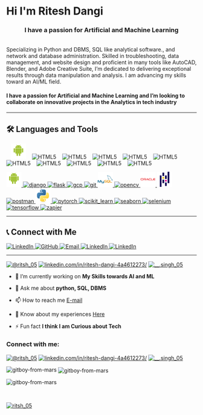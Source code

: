 # Hi I'm Ritesh Dangi
<h3 align="center">I have a passion for Artificial and Machine Learning</h3>

<br>Specializing in Python and DBMS, SQL like analytical software., and network and database administration. Skilled in troubleshooting, data management, and website design and proficient in many tools like AutoCAD, Blender, and Adobe Creative Suite, I’m dedicated to delivering exceptional results through data manipulation and analysis. I am advancing my skills toward an AI/ML field.<br>

  <h4 align="left">I have a passion for Artificial and Machine Learning and I’m looking to collaborate on innovative projects in the Analytics in tech industry</h4>


---
## 🛠️ Languages and Tools
  <p align="left">
  <img width="8" />
  <img src="https://raw.githubusercontent.com/devicons/devicon/master/icons/android/android-original-wordmark.svg" height="40" alt="Android" />
  <img width="8" />
  <img src="https://cdn.jsdelivr.net/gh/devicons/devicon/icons/html5/html5-original.svg" height="40" alt="HTML5" />

  <img width="8" />
  <img src="https://cdn.jsdelivr.net/gh/devicons/devicon/icons/html5/html5-original.svg" height="40" alt="HTML5" />

  <img width="8" />
  <img src="https://cdn.jsdelivr.net/gh/devicons/devicon/icons/html5/html5-original.svg" height="40" alt="HTML5" />

  <img width="8" />
  <img src="https://cdn.jsdelivr.net/gh/devicons/devicon/icons/html5/html5-original.svg" height="40" alt="HTML5" />

  <img width="8" />
  <img src="https://cdn.jsdelivr.net/gh/devicons/devicon/icons/html5/html5-original.svg" height="40" alt="HTML5" />

  <img width="8" />
  <img src="https://cdn.jsdelivr.net/gh/devicons/devicon/icons/html5/html5-original.svg" height="40" alt="HTML5" />

  <img width="8" />
  <img src="https://cdn.jsdelivr.net/gh/devicons/devicon/icons/html5/html5-original.svg" height="40" alt="HTML5" />

  <img width="8" />
  <img src="https://cdn.jsdelivr.net/gh/devicons/devicon/icons/html5/html5-original.svg" height="40" alt="HTML5" />

  <img width="8" />
  <img src="https://cdn.jsdelivr.net/gh/devicons/devicon/icons/html5/html5-original.svg" height="40" alt="HTML5" />

  <img width="8" />
  <img src="https://cdn.jsdelivr.net/gh/devicons/devicon/icons/html5/html5-original.svg" height="40" alt="HTML5" />

  
</p>

<p align="left"> <a href="https://developer.android.com" target="_blank" rel="noreferrer"> <img src="https://raw.githubusercontent.com/devicons/devicon/master/icons/android/android-original-wordmark.svg" alt="android" width="40" height="40"/> 
</a> 
<a href="https://www.djangoproject.com/" target="_blank" rel="noreferrer"> <img src="https://cdn.worldvectorlogo.com/logos/django.svg" alt="django" width="40" height="40"/> </a> <a href="https://flask.palletsprojects.com/" target="_blank" rel="noreferrer"> <img src="https://upload.wikimedia.org/wikipedia/commons/thumb/3/3c/Flask_logo.svg/460px-Flask_logo.svg.png" alt="flask" width="80" height="40"/> </a> <a href="https://cloud.google.com" target="_blank" rel="noreferrer"> <img src="https://www.vectorlogo.zone/logos/google_cloud/google_cloud-icon.svg" alt="gcp" width="40" height="40"/> </a> <a href="https://git-scm.com/" target="_blank" rel="noreferrer"> <img src="https://www.vectorlogo.zone/logos/git-scm/git-scm-icon.svg" alt="git" width="40" height="40"/> </a> <a href="https://www.mysql.com/" target="_blank" rel="noreferrer"> <img src="https://raw.githubusercontent.com/devicons/devicon/master/icons/mysql/mysql-original-wordmark.svg" alt="mysql" width="40" height="40"/> </a> <a href="https://opencv.org/" target="_blank" rel="noreferrer"> <img src="https://www.vectorlogo.zone/logos/opencv/opencv-icon.svg" alt="opencv" width="40" height="40"/> </a> <a href="https://www.oracle.com/" target="_blank" rel="noreferrer"> <img src="https://raw.githubusercontent.com/devicons/devicon/master/icons/oracle/oracle-original.svg" alt="oracle" width="40" height="40"/> </a> <a href="https://pandas.pydata.org/" target="_blank" rel="noreferrer"> <img src="https://raw.githubusercontent.com/devicons/devicon/2ae2a900d2f041da66e950e4d48052658d850630/icons/pandas/pandas-original.svg" alt="pandas" width="40" height="40"/> </a> <a href="https://postman.com" target="_blank" rel="noreferrer"> <img src="https://www.vectorlogo.zone/logos/getpostman/getpostman-icon.svg" alt="postman" width="40" height="40"/> </a> <a href="https://www.python.org" target="_blank" rel="noreferrer"> <img src="https://raw.githubusercontent.com/devicons/devicon/master/icons/python/python-original.svg" alt="python" width="40" height="40"/> </a> <a href="https://pytorch.org/" target="_blank" rel="noreferrer"> <img src="https://www.vectorlogo.zone/logos/pytorch/pytorch-icon.svg" alt="pytorch" width="40" height="40"/> </a> <a href="https://scikit-learn.org/" target="_blank" rel="noreferrer"> <img src="https://upload.wikimedia.org/wikipedia/commons/0/05/Scikit_learn_logo_small.svg" alt="scikit_learn" width="40" height="40"/> </a> <a href="https://seaborn.pydata.org/" target="_blank" rel="noreferrer"> <img src="https://seaborn.pydata.org/_images/logo-mark-lightbg.svg" alt="seaborn" width="40" height="40"/> </a> <a href="https://www.selenium.dev" target="_blank" rel="noreferrer"> <img src="https://raw.githubusercontent.com/detain/svg-logos/780f25886640cef088af994181646db2f6b1a3f8/svg/selenium-logo.svg" alt="selenium" width="40" height="40"/> </a> <a href="https://www.tensorflow.org" target="_blank" rel="noreferrer"> <img src="https://www.vectorlogo.zone/logos/tensorflow/tensorflow-icon.svg" alt="tensorflow" width="40" height="40"/> </a> <a href="https://zapier.com" target="_blank" rel="noreferrer"> <img src="https://www.vectorlogo.zone/logos/zapier/zapier-icon.svg" alt="zapier" width="40" height="40"/> </a> </p>

---

## 📞 Connect with Me


<p>
  <a href="https://linkedin.com/ritesh-dangi-4a4612273/" target="_blank" >
    <img src="https://img.shields.io/badge/LinkedIn-blue?style=for-the-badge&logo=linkedin" alt="LinkedIn" />
  </a>
  <a href="https://github.com/GITBoy-from-mars" target="_blank">
    <img src="https://img.shields.io/badge/GitHub-black?style=for-the-badge&logo=github" alt="GitHub" />
  </a>
  <a href="mailto:riteshrajpoot0007@gmail.com" target="_blank">
    <img src="https://img.shields.io/badge/Email-red?style=for-the-badge&logo=gmail" alt="Email"  />
  </a>
   <a href="https://twitter.com/@ritsh_05" target="_blank" >
    <img src="https://img.shields.io/badge/LinkedIn-blue?style=for-the-badge&logo=linkedin" alt="LinkedIn" />
  </a>
   <a href="https://instagram.com/__.singh_05" target="_blank" >
    <img src="https://img.shields.io/badge/LinkedIn-blue?style=for-the-badge&logo=linkedin" alt="LinkedIn" />
  </a>
</p>

---



<p align="left">
<a href="https://twitter.com/@ritsh_05" target="blank"><img align="center" src="https://raw.githubusercontent.com/rahuldkjain/github-profile-readme-generator/master/src/images/icons/Social/twitter.svg" alt="@ritsh_05" height="30" width="40" /></a>
<a href="https://linkedin.com/in/linkedin.com/in/ritesh-dangi-4a4612273/" target="blank"><img align="center" src="https://raw.githubusercontent.com/rahuldkjain/github-profile-readme-generator/master/src/images/icons/Social/linked-in-alt.svg" alt="linkedin.com/in/ritesh-dangi-4a4612273/" height="30" width="40" /></a>
<a href="https://instagram.com/__.singh_05" target="blank"><img align="center" src="https://raw.githubusercontent.com/rahuldkjain/github-profile-readme-generator/master/src/images/icons/Social/instagram.svg" alt="__.singh_05" height="30" width="40" /></a>
</p>




- 🔭 I’m currently working on **My Skills towards AI and ML**

- 💬 Ask me about **python, SQL, DBMS**

- 📫 How to reach me [E-mail](mailto:riteshrajpoot0007@gmail.com)

- 📄 Know about my experiences [Here](https://docs.google.com/document/d/1ra5P5iIDDgqAZtblxHFDylIwYiCC5fqg476ulJr-kkM/edit?usp=sharing)

- ⚡ Fun fact **I think I am Curious about Tech**

<h3 align="left">Connect with me:</h3>
<p align="left">
<a href="https://twitter.com/@ritsh_05" target="blank"><img align="center" src="https://raw.githubusercontent.com/rahuldkjain/github-profile-readme-generator/master/src/images/icons/Social/twitter.svg" alt="@ritsh_05" height="30" width="40" /></a>
<a href="https://linkedin.com/in/linkedin.com/in/ritesh-dangi-4a4612273/" target="blank"><img align="center" src="https://raw.githubusercontent.com/rahuldkjain/github-profile-readme-generator/master/src/images/icons/Social/linked-in-alt.svg" alt="linkedin.com/in/ritesh-dangi-4a4612273/" height="30" width="40" /></a>
<a href="https://instagram.com/__.singh_05" target="blank"><img align="center" src="https://raw.githubusercontent.com/rahuldkjain/github-profile-readme-generator/master/src/images/icons/Social/instagram.svg" alt="__.singh_05" height="30" width="40" /></a>
</p>


<p><img align="left" src="https://github-readme-stats.vercel.app/api/top-langs?username=gitboy-from-mars&show_icons=true&locale=en&layout=compact" alt="gitboy-from-mars" /></p>

<p>&nbsp;<img align="center" src="https://github-readme-stats.vercel.app/api?username=gitboy-from-mars&show_icons=true&locale=en" alt="gitboy-from-mars" /></p>

<p align="left"> <img src="https://komarev.com/ghpvc/?username=gitboy-from-mars&label=Profile%20views&color=0e75b6&style=flat" alt="gitboy-from-mars" /> </p>




<br><p align="left"> <a href="https://twitter.com/@ritsh_05" target="blank"><img src="https://img.shields.io/twitter/follow/ritsh_05?logo=twitter&style=for-the-badge" alt="ritsh_05" /></a> </p>
